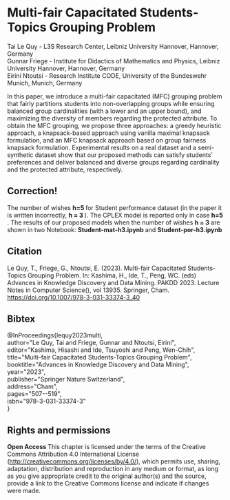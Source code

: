 # Multi-fair Capacitated Students-Topics Grouping Problem <br>
Tai Le Quy - L3S Research Center, Leibniz University Hannover, Hannover, Germany <br>
Gunnar Friege - Institute for Didactics of Mathematics and Physics, Leibniz University Hannover, Hannover, Germany <br>
Eirini Ntoutsi - Research Institute CODE, University of the Bundeswehr Munich, Munich, Germany <br>

In this paper, we introduce a multi-fair capacitated (MFC) grouping problem that fairly partitions students into non-overlapping groups while ensuring balanced group cardinalities (with a lower and an upper bound), and maximizing the diversity of members regarding the protected attribute. To obtain the MFC grouping, we propose three approaches: a greedy heuristic approach, a knapsack-based approach using vanilla maximal knapsack formulation, and an MFC knapsack approach based on group fairness knapsack formulation. Experimental results on a real dataset and a semi-synthetic dataset show that our proposed methods can satisfy students’ preferences and deliver balanced and diverse groups regarding cardinality and the protected attribute, respectively. <br>

## Correction!
The number of wishes <b> h=5 </b> for Student performance dataset (in the paper it is written incorrectly, <b>h = 3 </b>). The CPLEX model is reported only in case <b> h=5 </b>.
The results of our proposed models when the number of wishes <b>h = 3</b> are shown in two Notebook: <b> Student-mat-h3.ipynb </b> and <b>Student-por-h3.ipynb </b>

## Citation
Le Quy, T., Friege, G., Ntoutsi, E. (2023). Multi-fair Capacitated Students-Topics Grouping Problem. In: Kashima, H., Ide, T., Peng, WC. (eds) Advances in Knowledge Discovery and Data Mining. PAKDD 2023. Lecture Notes in Computer Science(), vol 13935. Springer, Cham. https://doi.org/10.1007/978-3-031-33374-3_40

## Bibtex
@InProceedings{lequy2023multi, <br>
author="Le Quy, Tai and Friege, Gunnar and Ntoutsi, Eirini", <br>
editor="Kashima, Hisashi and Ide, Tsuyoshi and Peng, Wen-Chih", <br>
title="Multi-fair Capacitated Students-Topics Grouping Problem", <br>
booktitle="Advances in Knowledge Discovery and Data Mining", <br>
year="2023", <br>
publisher="Springer Nature Switzerland", <br>
address="Cham", <br>
pages="507--519", <br>
isbn="978-3-031-33374-3" <br>
}

## Rights and permissions
<b>Open Access </b> This chapter is licensed under the terms of the Creative Commons Attribution 4.0 International License (http://creativecommons.org/licenses/by/4.0/), which permits use, sharing, adaptation, distribution and reproduction in any medium or format, as long as you give appropriate credit to the original author(s) and the source, provide a link to the Creative Commons license and indicate if changes were made.
